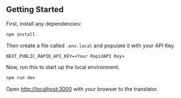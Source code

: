 
## Getting Started

First, install any dependencies:

```bash
npm install
```

Then create a file called `.env.local` and populate it with your API Key.

```
NEXT_PUBLIC_RAPID_API_KEY=<Your RapidAPI Key>
```

Now, run this to start up the local environment.

```bash
npm run dev
```

Open [http://localhost:3000](http://localhost:3000) with your browser to the translator.

